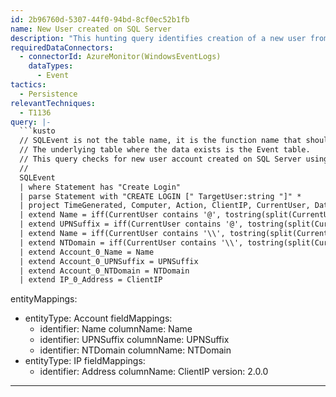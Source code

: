 ```yaml
---
id: 2b96760d-5307-44f0-94bd-8cf0ec52b1fb
name: New User created on SQL Server
description: "This hunting query identifies creation of a new user from SQL Server\nThis query is based on the SQLEvent KQL Parser function (link below) \nSQLEvent KQL Parser provided at https://github.com/Azure/Azure-Sentinel/tree/master/Parsers/SQLSever\nDetailed blog post on Monitoring SQL Server with Microsoft Sentinel https://techcommunity.microsoft.com/t5/azure-sentinel/monitoring-sql-server-with-azure-sentinel/ba-p/1502960\n"
requiredDataConnectors:
  - connectorId: AzureMonitor(WindowsEventLogs)
    dataTypes:
      - Event
tactics:
  - Persistence
relevantTechniques:
  - T1136
query: |-
  ```kusto
  // SQLEvent is not the table name, it is the function name that should already be imported into your workspace.
  // The underlying table where the data exists is the Event table.
  // This query checks for new user account created on SQL Server using the SQLEvent() parser
  //
  SQLEvent
  | where Statement has "Create Login"
  | parse Statement with "CREATE LOGIN [" TargetUser:string "]" *
  | project TimeGenerated, Computer, Action, ClientIP, CurrentUser, DatabaseName, TargetUser, ObjectName, Statement
  | extend Name = iff(CurrentUser contains '@', tostring(split(CurrentUser, '@', 0)[0]), CurrentUser)
  | extend UPNSuffix = iff(CurrentUser contains '@', tostring(split(CurrentUser, '@', 1)[0]), '')
  | extend Name = iff(CurrentUser contains '\\', tostring(split(CurrentUser, '\\', 1)[0]), Name)
  | extend NTDomain = iff(CurrentUser contains '\\', tostring(split(CurrentUser, '\\', 0)[0]), '')
  | extend Account_0_Name = Name
  | extend Account_0_UPNSuffix = UPNSuffix
  | extend Account_0_NTDomain = NTDomain
  | extend IP_0_Address = ClientIP
  ```
entityMappings:
  - entityType: Account
    fieldMappings:
      - identifier: Name
        columnName: Name
      - identifier: UPNSuffix
        columnName: UPNSuffix
      - identifier: NTDomain
        columnName: NTDomain
  - entityType: IP
    fieldMappings:
      - identifier: Address
        columnName: ClientIP
version: 2.0.0
---
```


